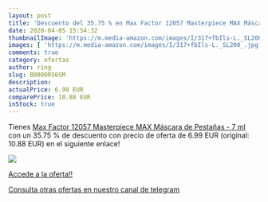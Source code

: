 ```yaml
---
layout: post
title: 'Descuento del 35.75 % en Max Factor 12057 Masterpiece MAX Máscara'
date: 2020-04-05 15:54:32
thumbnailImage: 'https://m.media-amazon.com/images/I/317+fbIls-L._SL200_.jpg'
images: [ 'https://m.media-amazon.com/images/I/317+fbIls-L._SL200_.jpg' ]
comments: true
category: ofertas
author: ring
slug: B000ORS6SM
description:
actualPrice: 6.99 EUR
comparePrice: 10.88 EUR
inStock: true
---
```


Tienes [Max Factor 12057 Masterpiece MAX Máscara de Pestañas - 7 ml](https://www.amazon.com/dp/B000ORS6SM/?tag=redken08-20) con un 35.75 % de descuento con precio de oferta de 6.99 EUR (original: 10.88 EUR) en el siguiente enlace!

[![](https://m.media-amazon.com/images/I/317+fbIls-L._SL200_.jpg)](https://www.amazon.com/dp/B000ORS6SM/?tag=redken08-20)

[Accede a la oferta!!](https://www.amazon.com/dp/B000ORS6SM/?tag=redken08-20)

[Consulta otras ofertas en nuestro canal de telegram](https://t.me/s/ofertas25)
